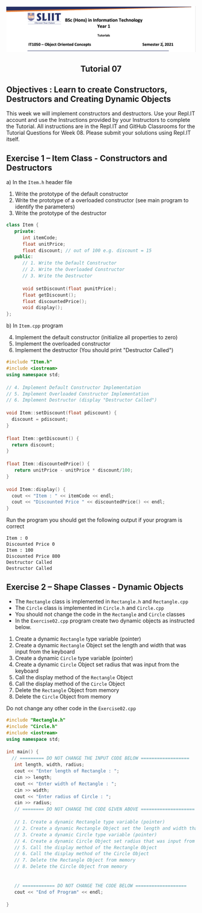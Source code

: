   ![logo](/resources/tutelogo.png)

## <div align="center">Tutorial 07</div>

## Objectives : Learn to create Constructors, Destructors and Creating Dynamic Objects

This week we will implement constructors and destructors.  Use your Repl.IT account and use the Instructions provided by your Instructors to complete the Tutorial.  All instructions are in the Repl.IT and GitHub Classrooms for the Tutorial Questions for Week 08. Please submit your solutions using Repl.IT itself.


## Exercise 1 – Item Class - Constructors and Destructors
a)	In the ```Item.h``` header file

1.	Write the prototype of the default constructor
2.	Write the prototype of a overloaded constructor (see main program to identify the parameters)
3.	Write the prototype of the destructor


```c++
class Item {
   private:
      int itemCode;
      float unitPrice;
      float discount; // out of 100 e.g. discount = 15
   public:
      // 1. Write the Default Constructor
      // 2. Write the Overloaded Constructor
      // 3. Write the Destructor

      void setDiscount(float punitPrice);
      float getDiscount();
      float discountedPrice();
      void display();
};
```

b)	In ```Item.cpp``` program

4. Implement the default constructor (initialize all properties to zero)
5.	Implement the overloaded constructor
6.	Implement the destructor (You should print "Destructor Called")

```c++
#include "Item.h"
#include <iostream>
using namespace std;

// 4. Implement Default Constructor Implementation
// 5. Implement Overloaded Constructor Implementation
// 6. Implement Destructor (display "Destructor Called")

void Item::setDiscount(float pdiscount) {
  discount = pdiscount;
}

float Item::getDiscount() {
  return discount;
}

float Item::discountedPrice() {
   return unitPrice - unitPrice * discount/100;
}

void Item::display() {
  cout << "Item : " << itemCode << endl;
  cout << "Discounted Price " << discountedPrice() << endl;
}

```
  
Run the program you should get the following output if your program is correct
```
Item : 0
Discounted Price 0
Item : 100
Discounted Price 800
Destructor Called
Destructor Called
```

## Exercise 2 – Shape Classes - Dynamic Objects

* The ```Rectangle``` class is implemented in ```Rectangle.h``` and ```Rectangle.cpp```
* The ```Circle``` class is implemented in ```Circle.h``` and ```Circle.cpp```
* You should not change the code in the ```Rectangle``` and ```Circle``` classes
* In the ```Exercise02.cpp``` program create two dynamic objects as instructed below.

1.	Create a dynamic ```Rectangle``` type variable (pointer)
2.	Create a dynamic ```Rectangle``` Object set the length and width that was input from the keyboard
3.	Create a dynamic ```Circle``` type variable (pointer)
4.	Create a dynamic ```Circle``` Object set radius that was input from the keyboard
5.	Call the display method of the ```Rectangle``` Object
6.	Call the display method of the ```Circle``` Object
7.	Delete the ```Rectangle``` Object from memory
8.	Delete the ```Circle``` Object from memory

Do not change any other code in the ```Exercise02.cpp```

```c++
#include "Rectangle.h"
#include "Circle.h"
#include <iostream>
using namespace std;

int main() {
  // ========= DO NOT CHANGE THE INPUT CODE BELOW ==================
   int length, width, radius;
   cout << "Enter length of Rectangle : ";
   cin >> length;
   cout << "Enter width of Rectangle : ";
   cin >> width;
   cout << "Enter radius of Circle : ";
   cin >> radius;
   // ======== DO NOT CHANGE THE CODE GIVEN ABOVE ====================
   
   // 1. Create a dynamic Rectangle type variable (pointer)
   // 2. Create a dynamic Rectangle Object set the length and width that was input from the keyboard
   // 3. Create a dynamic Circle type variable (pointer)
   // 4. Create a dynamic Circle Object set radius that was input from the keyboard
   // 5. Call the display method of the Rectangle Object
   // 6. Call the display method of the Circle Object
   // 7. Delete the Rectangle Object from memory
   // 8. Delete the Circle Object from memory
  
  
   // ============ DO NOT CHANGE THE CODE BELOW ===================
   cout << "End of Program" << endl;
  
}
```

